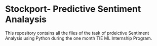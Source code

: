 # Stockport- Predictive Sentiment Analaysis

This repository contains all the files of the task of prdeictive Sentiment Analysis using Python during the one month TIE ML Internship Program.



